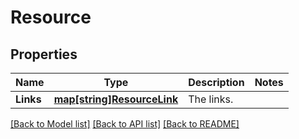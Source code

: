 # Resource

## Properties

Name | Type | Description | Notes
------------ | ------------- | ------------- | -------------
**Links** | [**map[string]ResourceLink**](ResourceLink.md) | The links. | 

[[Back to Model list]](../README.md#documentation-for-models) [[Back to API list]](../README.md#documentation-for-api-endpoints) [[Back to README]](../README.md)


